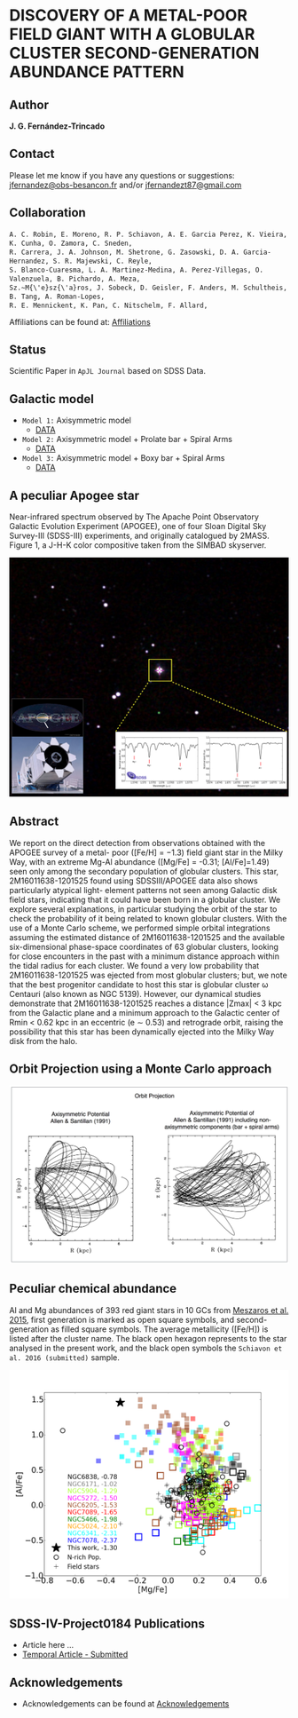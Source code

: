 DISCOVERY OF A METAL-POOR FIELD GIANT WITH A GLOBULAR CLUSTER SECOND-GENERATION ABUNDANCE PATTERN
===

Author
--
**J. G. Fernández-Trincado**

Contact
--

Please let me know if you have any questions or suggestions: jfernandez@obs-besancon.fr and/or jfernandezt87@gmail.com

Collaboration
---

    A. C. Robin, E. Moreno, R. P. Schiavon, A. E. Garcia Perez, K. Vieira, K. Cunha, O. Zamora, C. Sneden,
    R. Carrera, J. A. Johnson, M. Shetrone, G. Zasowski, D. A. Garcia-Hernandez, S. R. Majewski, C. Reyle, 
    S. Blanco-Cuaresma, L. A. Martinez-Medina, A. Perez-Villegas, O. Valenzuela, B. Pichardo, A. Meza, 
    Sz.~M{\'e}sz{\'a}ros, J. Sobeck, D. Geisler, F. Anders, M. Schultheis, B. Tang, A. Roman-Lopes, 
    R. E. Mennickent, K. Pan, C. Nitschelm, F. Allard, 
    
    
Affiliations can be found at: [Affiliations](https://github.com/Fernandez-Trincado/SDSS-IV-Project0184/blob/master/Affiliations.md)


Status
--

Scientific Paper in `ApJL Journal` based on SDSS Data.

Galactic model
---
 * `Model 1:` Axisymmetric model 
    * [DATA](https://raw.githubusercontent.com/Fernandez-Trincado/SDSS-IV-Project0184/master/dat.ax.bprol.KinPec.en2016.gauss.1) 
 * `Model 2:` Axisymmetric model + Prolate bar + Spiral Arms
    * [DATA](https://raw.githubusercontent.com/Fernandez-Trincado/SDSS-IV-Project0184/master/dat.nax3.bprol.KinPec.en2016.gauss.1) 
 * `Model 3:` Axisymmetric model + Boxy bar + Spiral Arms
    * [DATA](https://raw.githubusercontent.com/Fernandez-Trincado/SDSS-IV-Project0184/master/dat.nax3.bsup.KinPec.en2016.gauss.1) 

A peculiar Apogee star
--
Near-infrared spectrum observed by The Apache Point Observatory Galactic Evolution Experiment (APOGEE), one of four Sloan Digital Sky Survey-III (SDSS-III) experiments, and originally catalogued by 2MASS. Figure 1, a J-H-K color compositive taken from the SIMBAD skyserver.

![Apogee](https://github.com/Fernandez-Trincado/SDSS-IV-Project0184/blob/master/Figures/PeculiarStar.png "Apogee")

Abstract
---

We report on the direct detection from observations obtained with the APOGEE survey of a metal- poor ([Fe/H] = −1.3) field giant star in the Milky Way, with an extreme Mg-Al abundance ([Mg/Fe] = -0.31; [Al/Fe]=1.49) seen only among the secondary population of globular clusters. This star, 2M16011638-1201525 found using SDSSIII/APOGEE data also shows particularly atypical light- element patterns not seen among Galactic disk field stars, indicating that it could have been born in a globular cluster. We explore several explanations, in particular studying the orbit of the star to check the probability of it being related to known globular clusters. With the use of a Monte Carlo scheme, we performed simple orbital integrations assuming the estimated distance of 2M16011638-1201525 and the available six-dimensional phase-space coordinates of 63 globular clusters, looking for close encounters in the past with a minimum distance approach within the tidal radius for each cluster. We found a very low probability that 2M16011638-1201525 was ejected from most globular clusters; but, we note that the best progenitor candidate to host this star is globular cluster ω Centauri (also known as NGC 5139). However, our dynamical studies demonstrate that 2M16011638-1201525 reaches a distance |Zmax| < 3 kpc from the Galactic plane and a minimum approach to the Galactic center of Rmin < 0.62 kpc in an eccentric (e ∼ 0.53) and retrograde orbit, raising the possibility that this star has been dynamically ejected into the Milky Way disk from the halo.

Orbit Projection using a Monte Carlo approach
---

![Figure2](https://github.com/Fernandez-Trincado/SDSS-IV-Project0184/blob/master/Figures/OrbitProjectionApogee.png)

Peculiar chemical abundance
---
Al and Mg abundances of 393 red giant stars in 10 GCs from [Meszaros et al. 2015](http://adsabs.harvard.edu/abs/2015AJ....149..153M), first generation is marked as open square symbols, and second-generation as filled square symbols. The average metallicity ([Fe/H]) is listed after the cluster name.  The black open hexagon represents to the star analysed in the present work, and the black open symbols the `Schiavon et al. 2016 (submitted)` sample.

![Figure3](https://github.com/Fernandez-Trincado/SDSS-IV-Project0184/blob/master/Figures/Figure2.png)


SDSS-IV-Project0184 Publications
--

* Article here ...
* [Temporal Article - Submitted](http://arxiv.org/pdf/1604.01279v1.pdf)

Acknowledgements
--

 * Acknowledgements can be found at [Acknowledgements](https://github.com/Fernandez-Trincado/SDSS-IV-Project0184/blob/master/Acknowledgements.md)

